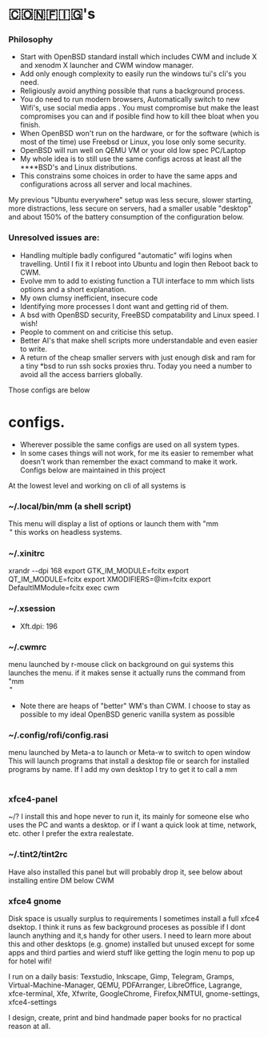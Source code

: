 
# 🇨​​​​​🇴​🇳​​🇫​​​​​🇮​🇬​​​​'s
### Philosophy 
- Start with OpenBSD standard install which includes CWM and include X and xenodm X launcher 
and CWM window manager. 
- Add only enough complexity to easily run the windows tui's cli's 
you need.
- Religiously avoid anything possible that runs a background process.
- You do need to run modern browsers, Automatically switch to new 
Wifi's, use social media apps . 
You must compromise but make the least compromises you can and if 
posible find how to kill thee bloat when you finish.
- When OpenBSD won't run on the hardware, or for the software (which 
is most of the time) use Freebsd or Linux, you lose only some security.
- OpenBSD will run well on QEMU VM or your old low spec PC/Laptop
- My whole idea is to still use the same configs across at least 
all the ****BSD's and Linux distributions.
- This constrains some choices in order to have the same apps and 
configurations across all server and local machines.

My previous "Ubuntu everywhere" setup was less secure, slower starting, 
more distractions, less secure on servers, had a smaller usable "desktop" and about 150% of 
the battery consumption of the configuration below.

### Unresolved issues are:
- Handling multiple badly configured "automatic" wifi logins when travelling.
  Until I fix it I reboot into Ubuntu and login then Reboot back to CWM.
- Evolve mm to add to existing function a TUI interface to mm which lists 
  options and a short explanation.
- My own clumsy inefficient, insecure code 
- Identifying more processes I dont want and getting rid of them.
- A bsd with OpenBSD security, FreeBSD compatability and Linux speed. I wish!
- People to comment on and criticise this setup.
- Better AI's that make shell scripts more understandable and even 
  easier to write.
- A return of the cheap smaller servers with just enough 
  disk and ram for a tiny *bsd to run ssh socks proxies thru. 
  Today you need a number to avoid all the access barriers globally. 

Those configs are below

# configs.
 - Wherever possible the same configs are used on all system types. 
 - In some cases things will not work, for me its easier to 
remember what doesn't work than remember the exact command to make it work.
Configs below are maintained in this project

At the lowest level and working on cli of all systems is 

### ~/.local/bin/mm (a shell script)
This menu will display a list of options or launch them with "mm <option>"
this works on headless systems.

### ~/.xinitrc
xrandr --dpi 168
export GTK_IM_MODULE=fcitx
export QT_IM_MODULE=fcitx
export XMODIFIERS=@im=fcitx
export DefaultIMModule=fcitx
exec cwm

### ~/.xsession
 - Xft.dpi: 196

### ~/.cwmrc
menu launched by r-mouse click on background
on gui systems this launches the menu. if it makes sense it actually 
runs the command from "mm <option>" 
 - Note there are heaps of "better" WM's than CWM. I choose to stay as 
 possible to my ideal OpenBSD generic vanilla system as possible

### ~/.config/rofi/config.rasi
menu launched by Meta-a to launch or Meta-w to switch to open window
This will launch programs that install a desktop file or search 
for installed programs by name.
If I add my own desktop I try to get it to call a mm <option>

### xfce4-panel
~/?
I install this and hope never to run it, its mainly for someone 
else who uses the PC and wants a desktop. or if I want a quick 
look at time, network, etc. other I prefer the extra realestate.

### ~/.tint2/tint2rc
Have also installed this panel but will probably drop it, see 
below about installing entire DM below CWM
 
### xfce4 gnome 
Disk space is usually surplus to requirements I sometimes install 
a full xfce4 dsektop. I think it runs as few  background proceses 
as possible if I dont launch anything and it,s handy for other users. 
I need to learn more about this and other desktops (e.g. gnome) 
installed but unused except for some apps and third parties and 
wierd stuff like getting the login menu to pop up for hotel wifi!

I run on a daily basis: 
Texstudio, Inkscape, Gimp, Telegram, Gramps, 
Virtual-Machine-Manager, QEMU, PDFArranger, LibreOffice, 
Lagrange, xfce-terminal, Xfe, Xfwrite, GoogleChrome,
Firefox,NMTUI, gnome-settings, xfce4-settings

I design, create, print and bind handmade paper books for no 
practical reason at all.



